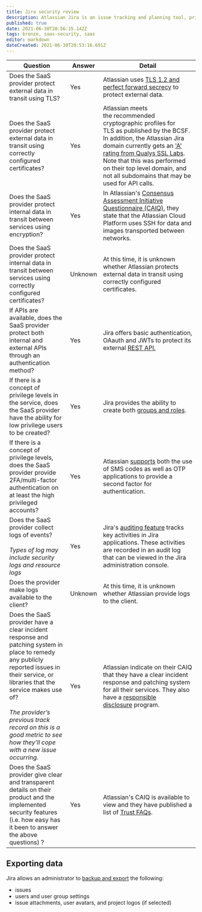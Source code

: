 ```yaml
---
title: Jira security review
description: Atlassian Jira is an issue tracking and planning tool, primarily aimed at software development.
published: true
date: 2021-06-30T20:56:15.142Z
tags: bronze, saas-security, saas
editor: markdown
dateCreated: 2021-06-30T20:53:16.691Z
---
```


| **Question** | **Answer** | **Detail** |
| --- | --- | --- |
| Does the SaaS provider protect external data in transit using TLS? | Yes | Atlassian uses [TLS 1.2 and perfect forward secrecy](https://www.atlassian.com/trust/faq) to protect external data. |
| Does the SaaS provider protect external data in transit using correctly configured certificates? | Yes | Atlassian meets the recommended cryptographic profiles for TLS as published by the BCSF. In addition, the Atlassian Jira domain currently gets an ['A' rating from Qualys SSL Labs](https://www.ssllabs.com/ssltest/analyze.html?d=atlassian.net). Note that this was performed on their top level domain, and not all subdomains that may be used for API calls. |
| Does the SaaS provider protect internal data in transit between services using encryption? | Yes | In Atlassian's [Consensus Assessment Initiative Questionnaire (CAIQ)](https://cloudsecurityalliance.org/star-registrant/atlassian/), they state that the Atlassian Cloud Platform uses SSH for data and images transported between networks. |
| Does the SaaS provider protect internal data in transit between services using correctly configured certificates? | Unknown | At this time, it is unknown whether Atlassian protects external data in transit using correctly configured certificates. |
| If APIs are available, does the SaaS provider protect both internal and external APIs through an authentication method? | Yes | Jira offers basic authentication, OAauth and JWTs to protect its external [REST API.](https://developer.atlassian.com/cloud/jira/platform/jira-cloud-platform-rest-api/) |
| If there is a concept of privilege levels in the service, does the SaaS provider have the ability for low privilege users to be created? | Yes | Jira provides the ability to create both [groups and roles](https://confluence.atlassian.com/adminjiracloud/managing-project-roles-776636382.html). |
| If there is a concept of privilege levels, does the SaaS provider provide 2FA/multi-factor authentication on at least the high privileged accounts? | Yes | Atlassian [supports](https://confluence.atlassian.com/cloud/secure-your-account-with-two-step-verification-939505063.html) both the use of SMS codes as well as OTP applications to provide a second factor for authentication. |
| Does the SaaS provider collect logs of events?<br><br>*Types of log may include security logs and resource logs* | Yes | Jira's [auditing feature](https://confluence.atlassian.com/adminjiraserver071/auditing-in-jira-applications-802593030.html) tracks key activities in Jira applications. These activities are recorded in an audit log that can be viewed in the Jira administration console. |
| Does the provider make logs available to the client? | Unknown | At this time, it is unknown whether Atlassian provide logs to the client. |
| Does the SaaS provider have a clear incident response and patching system in place to remedy any publicly reported issues in their service, or libraries that the service makes use of?<br><br>*The provider’s previous track record on this is a good metric to see how they’ll cope with a new issue occurring.* | Yes | Atlassian indicate on their CAIQ that they have a clear incident response and patching system for all their services. They also have a [responsible disclosure](https://www.atlassian.com/trust/security) program. |
| Does the SaaS provider give clear and transparent details on their product and the implemented security features (i.e. how easy has it been to answer the above questions) ? | Yes | Atlassian's CAIQ is available to view and they have published a list of [Trust FAQs](https://www.atlassian.com/trust/faq). |


## Exporting data

Jira allows an administrator to [backup and export](https://confluence.atlassian.com/adminjiraserver072/importing-and-exporting-data-829827150.html) the following:

-   issues
-   users and user group settings
-   issue attachments, user avatars, and project logos (if selected)